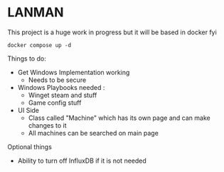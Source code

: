 # LANMAN

This project is a huge work in progress but it will be based in docker fyi

`docker compose up -d`

Things to do:

- Get Windows Implementation working
  - Needs to be secure
- Windows Playbooks needed :
  - Winget steam and stuff
  - Game config stuff
- UI Side
  - Class called "Machine" which has its own page and can make changes to it
  - All machines can be searched on main page

Optional things

- Ability to turn off InfluxDB if it is not needed
